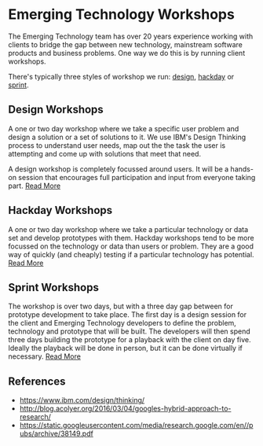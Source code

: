 # Emerging Technology Workshops
The Emerging Technology team has over 20 years experience working with clients to bridge the gap between new technology, mainstream software products and business problems. One way we do this is by running client workshops.  

There's typically three styles of workshop we run: [design](workshop-design/introduction.md), [hackday](workshop-hackday/introduction.md) or [sprint](workshop-sprint/introduction.md).

## Design Workshops
A one or two day workshop where we take a specific user problem and design a solution or a set of solutions to it.  We use IBM's Design Thinking process to understand user needs, map out the the task the user is attempting and come up with solutions that meet that need.  

A design workshop is completely focussed around users.  It will be a hands-on session that encourages full participation and input from everyone taking part. [Read More](workshop-design/introduction.md)

## Hackday Workshops
A one or two day workshop where we take a particular technology or data set and develop prototypes with them. Hackday workshops tend to be more focussed on the technology or data than users or problem. They are a good way of quickly (and cheaply) testing if a particular technology has potential. [Read More](workshop-hackday/introduction.md)

## Sprint Workshops
The workshop is over two days, but with a three day gap between for prototype development to take place. The first day is a design session for the client and Emerging Technology developers to define the problem, technology and prototype that will be built.  The developers will then spend three days building the prototype for a playback with the client on day five. Ideally the playback will be done in person, but it can be done virtually if necessary. [Read More](workshop-sprint/introduction.md)


## References
* https://www.ibm.com/design/thinking/
* http://blog.acolyer.org/2016/03/04/googles-hybrid-approach-to-research/
* https://static.googleusercontent.com/media/research.google.com/en//pubs/archive/38149.pdf
